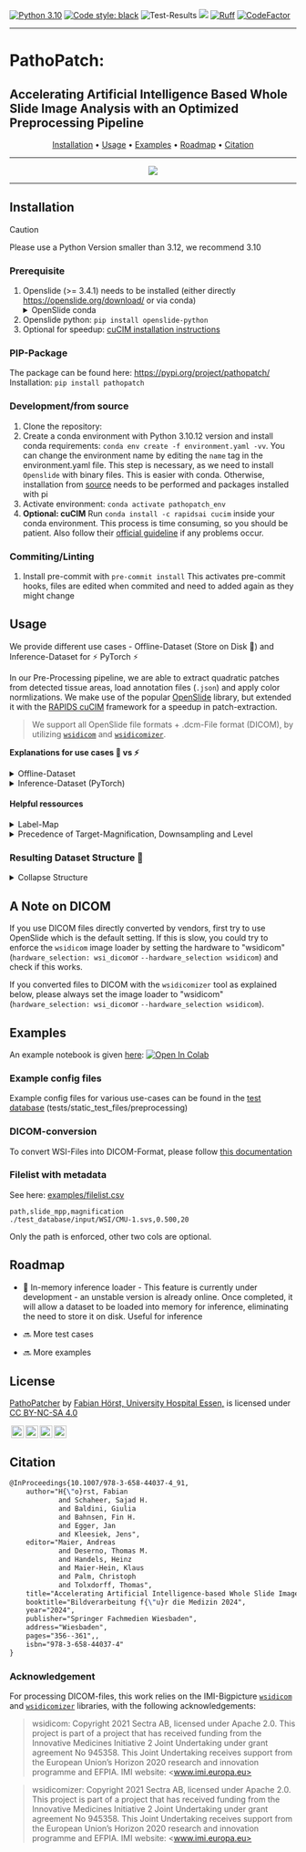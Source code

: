 [![Python 3.10](https://img.shields.io/badge/python-3.10-blue.svg)](https://www.python.org/downloads/release/python-360/)
[![Code style: black](https://img.shields.io/badge/code%20style-black-000000.svg)](https://github.com/psf/black)
![Test-Results](https://github.com/TIO-IKIM/PathoPatcher/actions/workflows/test_build.yml/badge.svg)
<img src="https://img.shields.io/badge/PyTorch-EE4C2C?style=flat-square&logo=Pytorch&logoColor=white"/></a>
[![Ruff](https://img.shields.io/endpoint?url=https://raw.githubusercontent.com/astral-sh/ruff/main/assets/badge/v2.json)](https://github.com/astral-sh/ruff)
[![CodeFactor](https://www.codefactor.io/repository/github/tio-ikim/pathopatcher/badge)](https://www.codefactor.io/repository/github/tio-ikim/pathopatcher)
___

# PathoPatch:
## Accelerating Artificial Intelligence Based Whole Slide Image Analysis with an Optimized Preprocessing Pipeline

<div align="center">

[Installation](#installation) • [Usage](#usage) • [Examples](#examples) • [Roadmap](#roadmap) • [Citation](#citation)

</div>

---
<p align="center">
  <img src="./docs/preprocessing_pipeline.png"/>
</p>

---

## Installation

> [!CAUTION]
> Please use a Python Version smaller than 3.12, we recommend 3.10

### Prerequisite
1. Openslide (>= 3.4.1) needs to be installed (either directly https://openslide.org/download/ or via conda)<details>
        <summary>OpenSlide conda</summary>
        - Recommended: `conda install conda-forge::openslide=4.0.0` for DICOM support
        - Generic/minimum version: `conda-forge::openslide>=3.4.1`
      </details>
2. Openslide python: `pip install openslide-python`
3. Optional for speedup: [cuCIM installation instructions](https://github.com/rapidsai/cucim?tab=readme-ov-file#install-cucim)

### PIP-Package
The package can be found here: https://pypi.org/project/pathopatch/
Installation: `pip install pathopatch`

### Development/from source
1. Clone the repository:
2. Create a conda environment with Python 3.10.12 version and install conda requirements: `conda env create -f environment.yaml -vv`. You can change the environment name by editing the `name` tag in the environment.yaml file.
This step is necessary, as we need to install `Openslide` with binary files. This is easier with conda. Otherwise, installation from [source](https://openslide.org/api/python/) needs to be performed and packages installed with pi
3. Activate environment: `conda activate pathopatch_env`
4. **Optional: cuCIM**
Run `conda install -c rapidsai cucim` inside your conda environment. This process is time consuming, so you should be patient. Also follow their [official guideline](https://github.com/rapidsai/cucim) if any problems occur.

### Commiting/Linting
1. Install pre-commit with `pre-commit install`
This activates pre-commit hooks, files are edited when commited and need to added again as they might change

## Usage
We provide different use cases - Offline-Dataset (Store on Disk :floppy_disk:) and Inference-Dataset for :zap: PyTorch :zap:

In our Pre-Processing pipeline, we are able to extract quadratic patches from detected tissue areas, load annotation files (`.json`) and apply color normlizations. We make use of the popular [OpenSlide](https://openslide.org/) library, but extended it with the [RAPIDS cuCIM](https://github.com/rapidsai/cucim) framework for a speedup in patch-extraction.

> We support all OpenSlide file formats + .dcm-File format (DICOM), by utilizing [`wsidicom`](https://github.com/imi-bigpicture/wsidicom) and [`wsidicomizer`](https://github.com/imi-bigpicture/wsidicomizer).

**Explanations for use cases :floppy_disk: vs :zap:**
<details>
  <summary>Offline-Dataset</summary>


  In general, our framework has the following commands registered in your shell:
  > **wsi_extraction**: Extract patches with specific configuration and store them on the disk
  > **annotation_conversion**: Can be used to convert annotations
  > **macenko_vector_generation**: To generate new macenko vectors for a new dataset, if custom vectors are tend to be used

  ### Parameter handover and CLI
  #### Option 1: Config.yaml
  Arguments are passed via CLIs. In addition to the CLI, also a configuration file can be passed via
  ```bash
  wsi_extraction --config path/to/config.yaml
  ```
  Exemplary configuration file: [patch_extraction.yaml](examples/patch_extraction.yaml).

  #### Option 2: CLI

  The CLI of the main script for patch extraction ([wsi_extraction](pathopatch/wsi_extraction.py)) is as follows:

  ```bash
  wsi_extraction [-h]
      [--wsi_paths WSI_PATHS]
      [--wsi_filelist WSI_FILELIST]
      [--output_path OUTPUT_PATH]
      [--wsi_extension {svs}]
      [--config CONFIG]
      [--patch_size PATCH_SIZE]
      [--patch_overlap PATCH_OVERLAP]
      [--target_mpp TARGET_MPP]
      [--target_mag TARGET_MAG]
      [--downsample DOWNSAMPLE]
      [--level LEVEL]
      [--context_scales [CONTEXT_SCALES ...]]
      [--check_resolution CHECK_RESOLUTION]
      [--processes PROCESSES]
      [--overwrite]
      [--annotation_paths ANNOTATION_PATHS]
      [--annotation_extension {json,xml}]
      [--incomplete_annotations]
      [--label_map_file LABEL_MAP_FILE]
      [--save_only_annotated_patches]
      [--save_context_without_mask]
      [--exclude_classes EXCLUDE_CLASSES]
      [--store_masks]
      [--overlapping_labels]
      [--normalize_stains]
      [--normalization_vector_json NORMALIZATION_VECTOR_JSON]
      [--min_intersection_ratio MIN_INTERSECTION_RATIO]
      [--tissue_annotation TISSUE_ANNOTATION]
      [--tissue_annotation_intersection_ratio TISSUE_ANNOTATION_INTERSECTION_RATIO]
      [--masked_otsu]
      [--otsu_annotation OTSU_ANNOTATION]
      [--filter_patches FILTER_PATCHES]
      [--apply_prefilter APPLY_PREFILTER]
      [--log_path LOG_PATH]
      [--log_level {critical,error,warning,info,debug}]
      [--hardware_selection {cucim,openslide,wsidicom}]
      [--wsi_magnification WSI_MAGNIFICATION]
      [--wsi_mpp WSI_MPP]

  options:
    -h, --help            show this help message and exit
    --wsi_paths WSI_PATHS
                          Path to the folder where all WSI are stored or path to a
                          single WSI-file. (default: None)
    --wsi_filelist WSI_FILELIST
                          Path to a csv-filelist with WSI files (separator: `,`), if
                          provided just these files are used.Must include full paths
                          to WSIs, including suffixes.Can be used as an replacement
                          for the wsi_paths option.If both are provided, yields an
                          error. (default: None)
    --output_path OUTPUT_PATH
                          Path to the folder where the resulting dataset should be
                          stored. (default: None)
    --wsi_extension {svs,tiff,tif,bif,scn,ndpi,vms,vmu}
                          The extension types used for the WSI files, the options
                          are: ['svs', 'tiff', 'tif', 'bif', 'scn', 'ndpi', 'vms',
                          'vmu'] (default: None)
    --config CONFIG       Path to a config file. The config file can hold the same
                          parameters as the CLI. Parameters provided with the CLI are
                          always having precedence over the parameters in the config
                          file. (default: None)
    --patch_size PATCH_SIZE
                          The size of the patches in pixel that will be retrieved
                          from the WSI, e.g. 256 for 256px (default: None)
    --patch_overlap PATCH_OVERLAP
                          The percentage amount pixels that should overlap between
                          two different patches. Please Provide as integer between 0
                          and 100, indicating overlap in percentage. (default: None)
    --target_mpp TARGET_MPP
                          If this parameter is provided, the output level of the WSI
                          corresponds to the level that is at the target microns per
                          pixel of the WSI. Alternative to target_mag, downsaple and
                          level. Highest priority, overwrites all other setups for
                          magnifcation, downsample, or level. (default: None)
    --target_mag TARGET_MAG
                          If this parameter is provided, the output level of the WSI
                          corresponds to the level that is at the target
                          magnification of the WSI. Alternative to target_mpp,
                          downsaple and level. High priority, just target_mpp has a
                          higher priority, overwrites downsample and level if
                          provided. (default: None)
    --downsample DOWNSAMPLE
                          Each WSI level is downsampled by a factor of 2, downsample
                          expresses which kind of downsampling should be used with
                          respect to the highest possible resolution. Medium
                          priority, gets overwritten by target_mag and target_mpp if
                          provided, but overwrites level. (default: None)
    --level LEVEL         The tile level for sampling, alternative to downsample.
                          Lowest priority, gets overwritten by target_mag and
                          downsample if they are provided. (default: None)
    --context_scales [CONTEXT_SCALES ...]
                          Define context scales for context patches. Context patches
                          are centered around a central patch. The context-patch size
                          is equal to the patch-size, but downsampling is different
                          (default: None)
    --check_resolution CHECK_RESOLUTION
                          If a float value is supplies, the program checks whether
                          the resolution of all images corresponds to the given value
                          (default: None)
    --processes PROCESSES
                          The number of processes to use. (default: None)
    --overwrite           Overwrite the patches that have already been created in
                          case they already exist. Removes dataset. Handle with care!
                          (default: None)
    --annotation_paths ANNOTATION_PATHS
                          Path to the subfolder where the XML/JSON annotations are
                          stored or path to a file (default: None)
    --annotation_extension {json}
                          The extension types used for the annotation files, the
                          options are: ['json'] (default: None)
    --incomplete_annotations
                          Set to allow WSI without annotation file (default: None)
    --label_map_file LABEL_MAP_FILE
                          The path to a json file that contains the mapping between
                          the annotation labels and some integers; an example can be
                          found in examples (default: None)
    --save_only_annotated_patches
                          If true only patches containing annotations will be stored
                          (default: None)
    --save_context_without_mask
                          This is helpful for extracting patches, that are not within
                          a mask, but needed for the Valuing Vicinity Segmentation
                          Algorithms. This flag is specifically helpful if only fully
                          annotated patches should be extracted from a region of
                          interest (ROI) and their masks are stored, but also
                          sourrounding neighbourhood patches (without mask) are
                          needed. (default: None)
    --exclude_classes EXCLUDE_CLASSES
                          Can be used to exclude annotation classes (default: None)
    --store_masks         Set to store masks per patch. Defaults to false (default:
                          None)
    --overlapping_labels  Per default, labels (annotations) are mutually exclusive.
                          If labels overlap, they are overwritten according to the
                          label_map.json ordering (highest number = highest priority)
                          (default: None)
    --normalize_stains    Uses Macenko normalization on a portion of the whole slide
                          image (default: None)
    --normalization_vector_json NORMALIZATION_VECTOR_JSON
                          The path to a JSON file where the normalization vectors are
                          stored (default: None)
    --adjust_brightness   Normalize brightness in a batch by clipping to 90 percent.
                          Not recommended, but kept for legacy reasons (default:
                          None)
    --min_intersection_ratio MIN_INTERSECTION_RATIO
                          The minimum intersection between the tissue mask and the
                          patch. Must be between 0 and 1. 0 means that all patches
                          are extracted. (default: None)
    --tissue_annotation TISSUE_ANNOTATION
                          Can be used to name a polygon annotation to determine the
                          tissue area. If a tissue annotation is provided, no Otsu-
                          thresholding is performed (default: None)
    --tissue_annotation_intersection_ratio TISSUE_ANNOTATION_INTERSECTION_RATIO
                          Intersection ratio with tissue annotation. Helpful, if ROI
                          annotation is passed, which should not interfere with
                          background ratio. If not provided, the default
                          min_intersection_ratio with the background is used.
                          (default: None)
    --masked_otsu         Use annotation to mask the thumbnail before otsu-
                          thresholding is used (default: None)
    --otsu_annotation OTSU_ANNOTATION
                          Can be used to name a polygon annotation to determine the
                          area for masked otsu thresholding. Seperate multiple labels
                          with ' ' (whitespace) (default: None)
    --filter_patches      Post-extraction patch filtering to sort out artefacts,
                          marker and other non-tissue patches with a DL model. Time
                          consuming. Defaults to False. (default: None)
    --apply_prefilter     Pre-extraction mask filtering to remove marker from mask
                          before applying otsu. Defaults to False. (default: None)
    --log_path LOG_PATH   Path where log files should be stored. Otherwise, log files
                          are stored in the output folder (default: None)
    --log_level {critical,error,warning,info,debug}
                          Set the logging level. Options are ['critical', 'error',
                          'warning', 'info', 'debug'] (default: None)
    --hardware_selection {cucim,openslide,wsidicom}
                          Select hardware device (just if available, otherwise always
                          cucim). Defaults to None. (default: None)
    --wsi_magnification WSI_MAGNIFICATION
                          Manual WSI magnification, but just applies if metadata
                          cannot be derived from OpenSlide (e.g., for .tiff files).
                          (default: None)
    --wsi_mpp WSI_MPP     Manual WSI MPP, but just applies if metadata cannot be
                          derived from OpenSlide (e.g., for .tiff files). (default:
                          None)
  ```
  #### Option 3: CLI + Config
  Both can be combined, but arguments in the CLI have precedence!
</details>

<details>
  <summary>Inference-Dataset (PyTorch)</summary>
  TBD, Elements: LivePatchWSIConfig, LivePatchWSIDataset, LivePatchWSIDataloader [Link](pathopatch/patch_extracton/dataset.py)

  Usage:
  ```python
  patch_config = LivePatchWSIConfig(
    wsi_path="/Users/fhoerst/Fabian-Projekte/Selocan/RicardoScans/266819.svs",
    patch_size=256,
    patch_overlap=0,
    target_mpp=0.3,
    target_mpp_tolerance=0.1,
  )
  patch_dataset = LivePatchWSIDataset(patch_config, logger)
  patch_dataloader = LivePatchWSIDataloader(patch_dataset, batch_size=8)
  for batch in patch_dataloader:
    ...
  ```
</details>

#### Helpful ressources
<details>
  <summary>Label-Map</summary>

  An exemplary `label_map.json` file is shown below. It is important that the background label always has a 0 assigned as integer value

  Example:
  ```json
  {
      "Background": 0,
      "Tissue-Annotation": 1,
      "Tumor": 2,
      "Stroma": 3,
      "Necrosis": 4
  }
  ```
</details>

<details>
  <summary>Precedence of Target-Magnification, Downsampling and Level</summary>


  Target_mpp has the highest priority. If all four are passed, always the target mpp is used for output. Level has the lowest priority.
  Sorted by priority:

  - Target microns per pixel: Overwrites all other selections
  - Target magnification: Overwrites downsampling and level
  - Downsampling: Overwrites level
  - Level: Lowest priority, default used when neither target magnification nor downsampling is passed
</details>

### Resulting Dataset Structure :floppy_disk:
<details>
  <summary>Collapse Structure</summary>

  In general, the folder structure for a preprocessed dataset looks like this:

  ```bash
  WSI_Name
  ├── annotation_masks      # thumbnails of extracted annotation masks
  │   ├── all_overlaid.png  # all with same dimension as the thumbnail
  │   ├── tumor.png
  │   └── ...  
  ├── context               # context patches, if extracted
  │   ├── 2                 # subfolder for each scale
  │   │   ├── WSI_Name_row1_col1_context_2.png
  │   │   ├── WSI_Name_row2_col1_context_2.png
  │   │   └── ...
  │   └── 4
  │   │   ├── WSI_Name_row1_col1_context_2.png
  │   │   ├── WSI_Name_row2_col1_context_2.png
  │   │   └── ...
  ├── masks                 # Mask (numpy) files for each patch -> optional folder for segmentation
  │   ├── WSI_Name_row1_col1.npy
  │   ├── WSI_Name_row2_col1.npy
  │   └── ...
  ├── metadata              # Metadata files for each patch
  │   ├── WSI_Name_row1_col1.yaml
  │   ├── WSI_Name_row2_col1.yaml
  │   └── ...
  ├── patches               # Patches as .png files
  │   ├── WSI_Name_row1_col1.png
  │   ├── WSI_Name_row2_col1.png
  │   └── ...
  ├── thumbnails            # Different kind of thumbnails
  │   ├── thumbnail_mpp_5.png
  │   ├── thumbnail_downsample_32.png
  │   └── ...
  ├── tissue_masks          # Tissue mask images for checking
  │   ├── mask.png          # all with same dimension as the thumbnail
  │   ├── mask_nogrid.png
  │   └── tissue_grid.png
  ├── mask.png              # tissue mask with green grid  
  ├── metadata.yaml         # WSI metdata for patch extraction
  ├── patch_metadata.json   # Patch metadata of WSI merged in one file
  └── thumbnail.png         # WSI thumbnail
  ```
</details>

## A Note on DICOM
If you use DICOM files directly converted by vendors, first try to use OpenSlide which is the default setting. If this is slow, you could try to enforce the `wsidicom` image loader by setting the hardware to "wsidicom" (`hardware_selection: wsi_dicom`or `--hardware_selection wsidicom`) and check if this works.

If you converted files to DICOM with the `wsidicomizer` tool as explained below, please always set the image loader to "wsidicom" (`hardware_selection: wsi_dicom`or `--hardware_selection wsidicom`).

## Examples
An example notebook is given [here](PathoPatch.ipynb):
<a href="https://colab.research.google.com/github/TIO-IKIM/PathoPatcher/blob/main/PathoPatch.ipynb" target="_parent"><img src="https://colab.research.google.com/assets/colab-badge.svg" alt="Open In Colab"/></a>

### Example config files
Example config files for various use-cases can be found in the [test database](tests/static_test_files/preprocessing) (tests/static_test_files/preprocessing)

### DICOM-conversion
To convert WSI-Files into DICOM-Format, please follow [this documentation](docs/DICOM.md)

### Filelist with metadata
See here: [examples/filelist.csv](examples/filelist.csv)

```csv
path,slide_mpp,magnification
./test_database/input/WSI/CMU-1.svs,0.500,20
```
Only the path is enforced, other two cols are optional.

## Roadmap
- :construction: In-memory inference loader - This feature is currently under development -  an unstable version is already online. Once completed, it will allow a dataset to be loaded into memory for inference, eliminating the need to store it on disk. Useful for inference

- :soon: More test cases

- :soon: More examples

## License
<p xmlns:cc="http://creativecommons.org/ns#" xmlns:dct="http://purl.org/dc/terms/"><a property="dct:title" rel="cc:attributionURL" href="https://github.com/TIO-IKIM/PathoPatcher">PathoPatcher</a> by <a rel="cc:attributionURL dct:creator" property="cc:attributionName" href="https://github.com/FabianHoerst">Fabian Hörst, University Hospital Essen,</a> is licensed under <a href="http://creativecommons.org/licenses/by-nc-sa/4.0/?ref=chooser-v1" target="_blank" rel="license noopener noreferrer" style="display:inline-block;">CC BY-NC-SA 4.0

  <img style="height:22px!important;margin-left:3px;vertical-align:text-bottom;" src="https://mirrors.creativecommons.org/presskit/icons/cc.svg?ref=chooser-v1"><img style="height:22px!important;margin-left:3px;vertical-align:text-bottom;" src="https://mirrors.creativecommons.org/presskit/icons/by.svg?ref=chooser-v1"><img style="height:22px!important;margin-left:3px;vertical-align:text-bottom;" src="https://mirrors.creativecommons.org/presskit/icons/nc.svg?ref=chooser-v1"><img style="height:22px!important;margin-left:3px;vertical-align:text-bottom;" src="https://mirrors.creativecommons.org/presskit/icons/sa.svg?ref=chooser-v1"></a></p>

## Citation
```latex
@InProceedings{10.1007/978-3-658-44037-4_91,
    author="H{\"o}rst, Fabian
            and Schaheer, Sajad H.
            and Baldini, Giulia
            and Bahnsen, Fin H.
            and Egger, Jan
            and Kleesiek, Jens",
    editor="Maier, Andreas
            and Deserno, Thomas M.
            and Handels, Heinz
            and Maier-Hein, Klaus
            and Palm, Christoph
            and Tolxdorff, Thomas",
    title="Accelerating Artificial Intelligence-based Whole Slide Image Analysis with an Optimized Preprocessing Pipeline",
    booktitle="Bildverarbeitung f{\"u}r die Medizin 2024",
    year="2024",
    publisher="Springer Fachmedien Wiesbaden",
    address="Wiesbaden",
    pages="356--361",,
    isbn="978-3-658-44037-4"
}
```

### Acknowledgement
For processing DICOM-files, this work relies on the IMI-Bigpicture [`wsidicom`](https://github.com/imi-bigpicture/wsidicom) and [`wsidicomizer`](https://github.com/imi-bigpicture/wsidicomizer) libraries, with the following acknowledgements:

>wsidicom: Copyright 2021 Sectra AB, licensed under Apache 2.0.
This project is part of a project that has received funding from the Innovative Medicines Initiative 2 Joint Undertaking under grant agreement No 945358. This Joint Undertaking receives support from the European Union’s Horizon 2020 research and innovation programme and EFPIA. IMI website: <www.imi.europa.eu>

>wsidicomizer: Copyright 2021 Sectra AB, licensed under Apache 2.0.
This project is part of a project that has received funding from the Innovative Medicines Initiative 2 Joint Undertaking under grant agreement No 945358. This Joint Undertaking receives support from the European Union’s Horizon 2020 research and innovation programme and EFPIA. IMI website: <www.imi.europa.eu>
